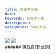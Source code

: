 ```yaml
---
title: 百善孝当先
date: 
keywords: 百善孝当先
description: 
categories: sharing
---
```

<td class="t_f" id="postmessage_134595">


<img aid="56731" data-cf-modified-e89761e77ce2b691f41ec3cb-="" file="data/attachment/forum/201410/02/231016b4qsy9f12sliaj3l.jpg.thumb.jpg" id="aimg_56731" inpost="1" onclick="" onmouseover="" src="http://www.flw.ph/data/attachment/forum/201410/02/231016b4qsy9f12sliaj3l.jpg" style="cursor:pointer" zoomfile="data/attachment/forum/201410/02/231016b4qsy9f12sliaj3l.jpg"/>



<img aid="56732" data-cf-modified-e89761e77ce2b691f41ec3cb-="" file="data/attachment/forum/201410/02/231017yeffhdfck5fdhdnd.jpg.thumb.jpg" id="aimg_56732" inpost="1" onclick="" onmouseover="" src="http://www.flw.ph/data/attachment/forum/201410/02/231017yeffhdfck5fdhdnd.jpg" style="cursor:pointer" zoomfile="data/attachment/forum/201410/02/231017yeffhdfck5fdhdnd.jpg"/>


<br/>
</td>
###### 转载自[菲龙网]